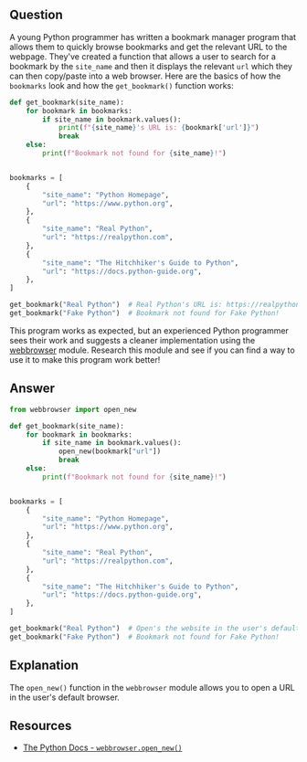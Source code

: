 ## Question

A young Python programmer has written a bookmark manager program that allows them to quickly browse bookmarks and get the relevant URL to the webpage. They've created a function that allows a user to search for a bookmark by the `site_name` and then it displays the relevant `url` which they can then copy/paste into a web browser. Here are the basics of how the `bookmarks` look and how the `get_bookmark()` function works:

```python
def get_bookmark(site_name):
    for bookmark in bookmarks:
        if site_name in bookmark.values():
            print(f"{site_name}'s URL is: {bookmark['url']}")
            break
    else:
        print(f"Bookmark not found for {site_name}!")


bookmarks = [
    {
        "site_name": "Python Homepage",
        "url": "https://www.python.org",
    },
    {
        "site_name": "Real Python",
        "url": "https://realpython.com",
    },
    {
        "site_name": "The Hitchhiker's Guide to Python",
        "url": "https://docs.python-guide.org",
    },
]

get_bookmark("Real Python")  # Real Python's URL is: https://realpython.com
get_bookmark("Fake Python")  # Bookmark not found for Fake Python!
```

This program works as expected, but an experienced Python programmer sees their work and suggests a cleaner implementation using the [webbrowser](https://docs.python.org/3/library/webbrowser.html) module. Research this module and see if you can find a way to use it to make this program work better!

## Answer

```python
from webbrowser import open_new

def get_bookmark(site_name):
    for bookmark in bookmarks:
        if site_name in bookmark.values():
            open_new(bookmark["url"])
            break
    else:
        print(f"Bookmark not found for {site_name}!")


bookmarks = [
    {
        "site_name": "Python Homepage",
        "url": "https://www.python.org",
    },
    {
        "site_name": "Real Python",
        "url": "https://realpython.com",
    },
    {
        "site_name": "The Hitchhiker's Guide to Python",
        "url": "https://docs.python-guide.org",
    },
]

get_bookmark("Real Python")  # Open's the website in the user's default browser
get_bookmark("Fake Python")  # Bookmark not found for Fake Python!
```

## Explanation

The `open_new()` function in the `webbrowser` module allows you to open a URL in the user's default browser.

## Resources

-   [The Python Docs - `webbrowser.open_new()`](https://docs.python.org/3/library/webbrowser.html#webbrowser.open_new)
